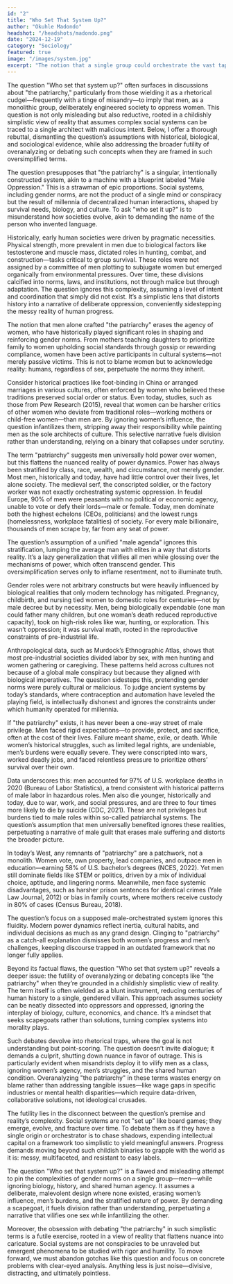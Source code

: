 ```yaml
---
id: "2"
title: "Who Set That System Up?"
author: "Okuhle Madondo"
headshot: "/headshots/madondo.png"
date: "2024-12-19"
category: "Sociology"
featured: true
image: "/images/system.jpg"
excerpt: "The notion that a single group could orchestrate the vast tapestry of human society oversimplifies history’s complexity. Power, woven through biology and survival, defies such tidy explanations. To unravel these threads is to confront a truth far messier than any one narrative can hold."
---
```


The question "Who set that system up?" often surfaces in discussions about "the patriarchy," particularly from those wielding it as a rhetorical cudgel—frequently with a tinge of misandry—to imply that men, as a monolithic group, deliberately engineered society to oppress women. This question is not only misleading but also reductive, rooted in a childishly simplistic view of reality that assumes complex social systems can be traced to a single architect with malicious intent. Below, I offer a thorough rebuttal, dismantling the question’s assumptions with historical, biological, and sociological evidence, while also addressing the broader futility of overanalyzing or debating such concepts when they are framed in such oversimplified terms.

The question presupposes that "the patriarchy" is a singular, intentionally constructed system, akin to a machine with a blueprint labeled "Male Oppression." This is a strawman of epic proportions. Social systems, including gender norms, are not the product of a single mind or conspiracy but the result of millennia of decentralized human interactions, shaped by survival needs, biology, and culture. To ask "who set it up?" is to misunderstand how societies evolve, akin to demanding the name of the person who invented language.

Historically, early human societies were driven by pragmatic necessities. Physical strength, more prevalent in men due to biological factors like testosterone and muscle mass, dictated roles in hunting, combat, and construction—tasks critical to group survival. These roles were not assigned by a committee of men plotting to subjugate women but emerged organically from environmental pressures. Over time, these divisions calcified into norms, laws, and institutions, not through malice but through adaptation. The question ignores this complexity, assuming a level of intent and coordination that simply did not exist. It’s a simplistic lens that distorts history into a narrative of deliberate oppression, conveniently sidestepping the messy reality of human progress.

The notion that men alone crafted "the patriarchy" erases the agency of women, who have historically played significant roles in shaping and reinforcing gender norms. From mothers teaching daughters to prioritize family to women upholding social standards through gossip or rewarding compliance, women have been active participants in cultural systems—not merely passive victims. This is not to blame women but to acknowledge reality: humans, regardless of sex, perpetuate the norms they inherit.

Consider historical practices like foot-binding in China or arranged marriages in various cultures, often enforced by women who believed these traditions preserved social order or status. Even today, studies, such as those from Pew Research (2015), reveal that women can be harsher critics of other women who deviate from traditional roles—working mothers or child-free women—than men are. By ignoring women’s influence, the question infantilizes them, stripping away their responsibility while painting men as the sole architects of culture. This selective narrative fuels division rather than understanding, relying on a binary that collapses under scrutiny.

The term "patriarchy" suggests men universally hold power over women, but this flattens the nuanced reality of power dynamics. Power has always been stratified by class, race, wealth, and circumstance, not merely gender. Most men, historically and today, have had little control over their lives, let alone society. The medieval serf, the conscripted soldier, or the factory worker was not exactly orchestrating systemic oppression. In feudal Europe, 90% of men were peasants with no political or economic agency, unable to vote or defy their lords—male or female. Today, men dominate both the highest echelons (CEOs, politicians) and the lowest rungs (homelessness, workplace fatalities) of society. For every male billionaire, thousands of men scrape by, far from any seat of power.

The question’s assumption of a unified "male agenda" ignores this stratification, lumping the average man with elites in a way that distorts reality. It’s a lazy generalization that vilifies all men while glossing over the mechanisms of power, which often transcend gender. This oversimplification serves only to inflame resentment, not to illuminate truth.

Gender roles were not arbitrary constructs but were heavily influenced by biological realities that only modern technology has mitigated. Pregnancy, childbirth, and nursing tied women to domestic roles for centuries—not by male decree but by necessity. Men, being biologically expendable (one man could father many children, but one woman’s death reduced reproductive capacity), took on high-risk roles like war, hunting, or exploration. This wasn’t oppression; it was survival math, rooted in the reproductive constraints of pre-industrial life.

Anthropological data, such as Murdock’s Ethnographic Atlas, shows that most pre-industrial societies divided labor by sex, with men hunting and women gathering or caregiving. These patterns held across cultures not because of a global male conspiracy but because they aligned with biological imperatives. The question sidesteps this, pretending gender norms were purely cultural or malicious. To judge ancient systems by today’s standards, where contraception and automation have leveled the playing field, is intellectually dishonest and ignores the constraints under which humanity operated for millennia.

If "the patriarchy" exists, it has never been a one-way street of male privilege. Men faced rigid expectations—to provide, protect, and sacrifice, often at the cost of their lives. Failure meant shame, exile, or death. While women’s historical struggles, such as limited legal rights, are undeniable, men’s burdens were equally severe. They were conscripted into wars, worked deadly jobs, and faced relentless pressure to prioritize others’ survival over their own.

Data underscores this: men accounted for 97% of U.S. workplace deaths in 2020 (Bureau of Labor Statistics), a trend consistent with historical patterns of male labor in hazardous roles. Men also die younger, historically and today, due to war, work, and social pressures, and are three to four times more likely to die by suicide (CDC, 2021). These are not privileges but burdens tied to male roles within so-called patriarchal systems. The question’s assumption that men universally benefited ignores these realities, perpetuating a narrative of male guilt that erases male suffering and distorts the broader picture.

In today’s West, any remnants of "patriarchy" are a patchwork, not a monolith. Women vote, own property, lead companies, and outpace men in education—earning 58% of U.S. bachelor’s degrees (NCES, 2022). Yet men still dominate fields like STEM or politics, driven by a mix of individual choice, aptitude, and lingering norms. Meanwhile, men face systemic disadvantages, such as harsher prison sentences for identical crimes (Yale Law Journal, 2012) or bias in family courts, where mothers receive custody in 80% of cases (Census Bureau, 2018).

The question’s focus on a supposed male-orchestrated system ignores this fluidity. Modern power dynamics reflect inertia, cultural habits, and individual decisions as much as any grand design. Clinging to "patriarchy" as a catch-all explanation dismisses both women’s progress and men’s challenges, keeping discourse trapped in an outdated framework that no longer fully applies.

Beyond its factual flaws, the question "Who set that system up?" reveals a deeper issue: the futility of overanalyzing or debating concepts like "the patriarchy" when they’re grounded in a childishly simplistic view of reality. The term itself is often wielded as a blunt instrument, reducing centuries of human history to a single, gendered villain. This approach assumes society can be neatly dissected into oppressors and oppressed, ignoring the interplay of biology, culture, economics, and chance. It’s a mindset that seeks scapegoats rather than solutions, turning complex systems into morality plays.

Such debates devolve into rhetorical traps, where the goal is not understanding but point-scoring. The question doesn’t invite dialogue; it demands a culprit, shutting down nuance in favor of outrage. This is particularly evident when misandrists deploy it to vilify men as a class, ignoring women’s agency, men’s struggles, and the shared human condition. Overanalyzing "the patriarchy" in these terms wastes energy on blame rather than addressing tangible issues—like wage gaps in specific industries or mental health disparities—which require data-driven, collaborative solutions, not ideological crusades.

The futility lies in the disconnect between the question’s premise and reality’s complexity. Social systems are not "set up" like board games; they emerge, evolve, and fracture over time. To debate them as if they have a single origin or orchestrator is to chase shadows, expending intellectual capital on a framework too simplistic to yield meaningful answers. Progress demands moving beyond such childish binaries to grapple with the world as it is: messy, multifaceted, and resistant to easy labels.

The question "Who set that system up?" is a flawed and misleading attempt to pin the complexities of gender norms on a single group—men—while ignoring biology, history, and shared human agency. It assumes a deliberate, malevolent design where none existed, erasing women’s influence, men’s burdens, and the stratified nature of power. By demanding a scapegoat, it fuels division rather than understanding, perpetuating a narrative that vilifies one sex while infantilizing the other.

Moreover, the obsession with debating "the patriarchy" in such simplistic terms is a futile exercise, rooted in a view of reality that flattens nuance into caricature. Social systems are not conspiracies to be unraveled but emergent phenomena to be studied with rigor and humility. To move forward, we must abandon gotchas like this question and focus on concrete problems with clear-eyed analysis. Anything less is just noise—divisive, distracting, and ultimately pointless.